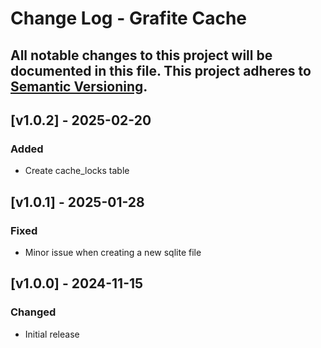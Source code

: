 # Change Log - Grafite Cache
All notable changes to this project will be documented in this file.
This project adheres to [Semantic Versioning](http://semver.org/).
----

## [v1.0.2] - 2025-02-20

### Added
- Create cache_locks table

## [v1.0.1] - 2025-01-28

### Fixed
- Minor issue when creating a new sqlite file

## [v1.0.0] - 2024-11-15

### Changed
- Initial release
